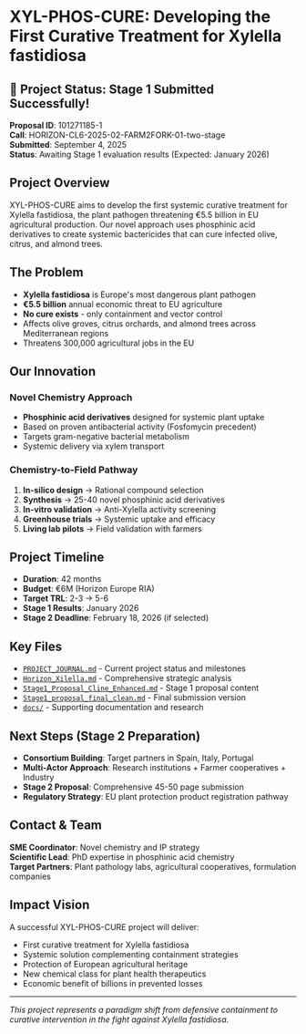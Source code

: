 # XYL-PHOS-CURE: Developing the First Curative Treatment for Xylella fastidiosa

## 🚀 Project Status: Stage 1 Submitted Successfully!

**Proposal ID**: 101271185-1  
**Call**: HORIZON-CL6-2025-02-FARM2FORK-01-two-stage  
**Submitted**: September 4, 2025  
**Status**: Awaiting Stage 1 evaluation results (Expected: January 2026)

## Project Overview

XYL-PHOS-CURE aims to develop the first systemic curative treatment for Xylella fastidiosa, the plant pathogen threatening €5.5 billion in EU agricultural production. Our novel approach uses phosphinic acid derivatives to create systemic bactericides that can cure infected olive, citrus, and almond trees.

## The Problem

- **Xylella fastidiosa** is Europe's most dangerous plant pathogen
- **€5.5 billion** annual economic threat to EU agriculture  
- **No cure exists** - only containment and vector control
- Affects olive groves, citrus orchards, and almond trees across Mediterranean regions
- Threatens 300,000 agricultural jobs in the EU

## Our Innovation

### Novel Chemistry Approach
- **Phosphinic acid derivatives** designed for systemic plant uptake
- Based on proven antibacterial activity (Fosfomycin precedent)
- Targets gram-negative bacterial metabolism
- Systemic delivery via xylem transport

### Chemistry-to-Field Pathway
1. **In-silico design** → Rational compound selection
2. **Synthesis** → 25-40 novel phosphinic acid derivatives  
3. **In-vitro validation** → Anti-Xylella activity screening
4. **Greenhouse trials** → Systemic uptake and efficacy
5. **Living lab pilots** → Field validation with farmers

## Project Timeline

- **Duration**: 42 months
- **Budget**: €6M (Horizon Europe RIA)
- **Target TRL**: 2-3 → 5-6
- **Stage 1 Results**: January 2026
- **Stage 2 Deadline**: February 18, 2026 (if selected)

## Key Files

- [`PROJECT_JOURNAL.md`](PROJECT_JOURNAL.md) - Current project status and milestones
- [`Horizon_Xilella.md`](Horizon_Xilella.md) - Comprehensive strategic analysis  
- [`Stage1_Proposal_Cline_Enhanced.md`](Stage1_Proposal_Cline_Enhanced.md) - Stage 1 proposal content
- [`Stage1_proposal_final_clean.md`](Stage1_proposal_final_clean.md) - Final submission version
- [`docs/`](docs/) - Supporting documentation and research

## Next Steps (Stage 2 Preparation)

- **Consortium Building**: Target partners in Spain, Italy, Portugal
- **Multi-Actor Approach**: Research institutions + Farmer cooperatives + Industry
- **Stage 2 Proposal**: Comprehensive 45-50 page submission
- **Regulatory Strategy**: EU plant protection product registration pathway

## Contact & Team

**SME Coordinator**: Novel chemistry and IP strategy  
**Scientific Lead**: PhD expertise in phosphinic acid chemistry  
**Target Partners**: Plant pathology labs, agricultural cooperatives, formulation companies

## Impact Vision

A successful XYL-PHOS-CURE project will deliver:
- First curative treatment for Xylella fastidiosa
- Systemic solution complementing containment strategies  
- Protection of European agricultural heritage
- New chemical class for plant health therapeutics
- Economic benefit of billions in prevented losses

---

*This project represents a paradigm shift from defensive containment to curative intervention in the fight against Xylella fastidiosa.*